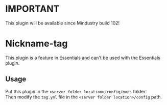 # IMPORTANT
This plugin will be available since Mindustry build 102!

# Nickname-tag
This plugin is a feature in Essentials and can't be used with the Essentials plugin.

## Usage
Put this plugin in the ``<server folder location>/config/mods`` folder.<br>
Then modify the ``tag.yml`` file in the ``<server folder location>/config`` path.